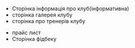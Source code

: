 + Сторінка інформація про клуб(інформативна)
+ сторінка галерея клубу
+ сторінка про тренерів клубу
- прайс лист
- Сторінка фідбеку